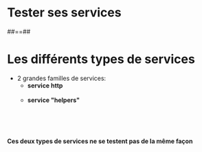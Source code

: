 <!-- .slide: class="transition-bg-sfeir-2" -->
# Tester ses services

##==##

<!-- .slide: class="sfeir-basic-slide" -->
# Les différents types de services

- 2 grandes familles de services:
  - __service http__<br/><br/>
  - __service "helpers"__<br/><br/>

<br/><br/>

__Ces deux types de services ne se testent pas de la même façon__
<!-- .element: class="important" -->


